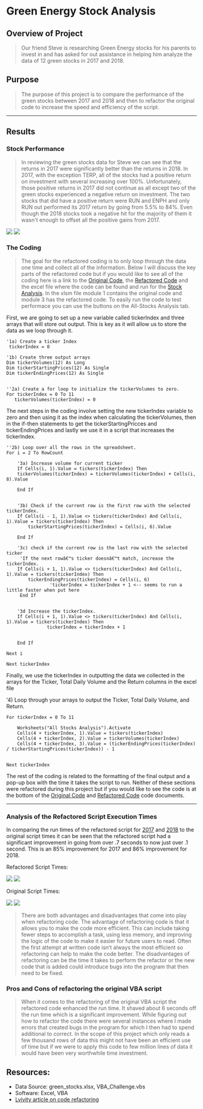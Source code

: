 # Green Energy Stock Analysis

## Overview of Project

>Our friend Steve is researching Green Energy stocks for his parents to invest in and has asked for out assistance in helping him analyze the data of 12 green stocks in 2017 and 2018.   


## Purpose
> The purpose of this project is to compare the performance of the green stocks between 2017 and 2018 and then to refactor the original code to increase the speed and efficiency of the script.

---   



## Results

### Stock Performance

>In reviewing the green stocks data for Steve we can see that the returns in 2017 were significantly better than the returns in 2018.  In 2017, with the exception TERP, all of the stocks had a positive return on investment with several increasing over 100%.  Unfortunately, those positive returns in 2017 did not continue as all except two of the green stocks experienced a negative return on investment.  The two stocks that did have a positive return were RUN and ENPH and only RUN out performed its 2017 return by going from 5.5% to 84%.  Even though the 2018 stocks took a negative hit for the majority of them it wasn't enough to offset all the positive gains from 2017.
 

![](https://github.com/timbialek/Stock_Analysis/blob/main/Resources/All_Stocks_Returns_2017.PNG) ![](https://github.com/timbialek/Stock_Analysis/blob/main/Resources/All_Stocks_Returns_2018.PNG)

### The Coding

>The goal for the refactored coding is to only loop through the data one time and collect all of the information. Below I will discuss the key parts of the refactored code but if you would like to see all of the coding here is a link to the  [Original Code](https://github.com/timbialek/Stock_Analysis/blob/main/Resources/All_Stocks_Analysis_Orignal.txt), the [Refactored Code](https://github.com/timbialek/Stock_Analysis/blob/main/Resources/All_Stocks_Analysis_Refactored.txt) and the excel file where the code can be found and run for the
[Stock Analysis](https://github.com/timbialek/Stock_Analysis/blob/main/VBA_Challenge.xlsm).  In the xlsm file module 1 contains the original code and module 3 has the refactored code.  To easily run the code to test performace you can use the buttons on the All-Stocks Analysis tab.

First, we are going to set up a new variable called tickerIndex and three arrays that will store out output.  This is key as it will allow us to store the data as we loop through it.


    '1a) Create a ticker Index
     tickerIndex = 0

    '1b) Create three output arrays
    Dim tickerVolumes(12) As Long
    Dim tickerStartingPrices(12) As Single
    Dim tickerEndingPrices(12) As Single
        
    
    ''2a) Create a for loop to initialize the tickerVolumes to zero.
    For tickerIndex = 0 To 11
       tickerVolumes(tickerIndex) = 0

The next steps in the coding involve setting the new tickerIndex variable to zero and then using it as the index when calculating the tickerVolumes, then in the if-then statements to get the tickerStartingPricces and tickerEndingPrices and lastly we use it in a script that increases the tickerIndex. 
     
        
    ''2b) Loop over all the rows in the spreadsheet.
    For i = 2 To RowCount
    
        '3a) Increase volume for current ticker
        If Cells(i, 1).Value = tickers(tickerIndex) Then
        tickerVolumes(tickerIndex) = tickerVolumes(tickerIndex) + Cells(i, 8).Value
        
        End If
        
                
        '3b) Check if the current row is the first row with the selected tickerIndex.
        If Cells(i - 1, 1).Value <> tickers(tickerIndex) And Cells(i, 1).Value = tickers(tickerIndex) Then
            tickerStartingPrices(tickerIndex) = Cells(i, 6).Value
                    
        End If
        
        '3c) check if the current row is the last row with the selected ticker
         'If the next rowâ€™s ticker doesnâ€™t match, increase the tickerIndex.
        If Cells(i + 1, 1).Value <> tickers(tickerIndex) And Cells(i, 1).Value = tickers(tickerIndex) Then
            tickerEndingPrices(tickerIndex) = Cells(i, 6)
                    'tickerIndex = tickerIndex + 1 <-- seems to run a little faster when put here
         End If
         

        '3d Increase the tickerIndex.
        If Cells(i + 1, 1).Value <> tickers(tickerIndex) And Cells(i, 1).Value = tickers(tickerIndex) Then
                   tickerIndex = tickerIndex + 1
            
            
        End If
    
    Next i
    
    Next tickerIndex


Finally, we use the tickerIndex in outputting the data we collected in the arrays for the Ticker, Total Daily Volume and the Return columns in the excel file


 '4) Loop through your arrays to output the Ticker, Total Daily Volume, and Return.
  
    For tickerIndex = 0 To 11
        
        Worksheets("All Stocks Analysis").Activate
        Cells(4 + tickerIndex, 1).Value = tickers(tickerIndex)
        Cells(4 + tickerIndex, 2).Value = tickerVolumes(tickerIndex)
        Cells(4 + tickerIndex, 3).Value = (tickerEndingPrices(tickerIndex) / tickerStartingPrices(tickerIndex)) - 1
        
        
    Next tickerIndex

The rest of the coding is related to the formatting of the final output and a pop-up box with the time it takes the script to run.  Neither of these sections were refactored during this project but if you would like to see the code is at the bottom of the [Original Code](https://github.com/timbialek/StockAnalysis/blob/main/Resources/OriginalStocksAnalysisCode.txt) and [Refactored Code](https://github.com/timbialek/StockAnalysis/blob/main/Resources/RefactoredStocksAnalysisCode%20.txt) code documents.

---




### Analysis of the Refactored Script Execution Times

In comparing the run times of the refactored script for [2017](https://github.com/timbialek/StockAnalysis/blob/main/Resources/VBA_Challenge_2017.png) and [2018](https://github.com/timbialek/StockAnalysis/blob/main/Resources/VBA_Challenge_2018.png) to the original script times it can be seen that the refactored script had a significant improvement in going from over .7 seconds to now just over .1 second.  This is an 85% improvement for 2017 and 86% improvement for 2018. 

Refactored Script Times:

![](https://github.com/timbialek/Stock_Analysis/blob/main/Resources/Refactored_Code_2017_time_stamp.PNG) ![](https://github.com/timbialek/Stock_Analysis/blob/main/Resources/Refactored_Code_2018_time_stamp.PNG)

Original Script Times:

![](https://github.com/timbialek/Stock_Analysis/blob/main/Resources/Original_Code_2017_time_stamp.PNG) ![](https://github.com/timbialek/Stock_Analysis/blob/main/Resources/Original_Code_2018_time_stamp.PNG)



>There are both advantages and disadvantages that come into play when refactoring code.  The advantage of refactoring code is that it allows you to make the code more efficient.  This can include taking fewer steps to accomplish a task, using less memory, and improving the logic of the code to make it easier for future users to read.  Often the first attempt at written code isn’t always the most efficient so refactoring can help to make the code better.  The disadvantages of refactoring can be the time it takes to perform the refactor or the new code that is added could introduce bugs into the program that then need to be fixed.  


### Pros and Cons of refactoring the original VBA script
>When it comes to the refactoring of the original VBA script the refactored code enhanced the run time.  It shaved about 6 seconds off the run time which is a significant improvement.  While figuring out how to refactor the code there were several instances where I made errors that created bugs in the program for which I then had to spend additional to correct.   In the scope of this project which only reads a few thousand rows of data this might not have been an efficient use of time but if we were to apply this code to few million lines of data it would have been very worthwhile time investment.


## Resources:
* Data Source: green_stocks.xlsx, VBA_Challenge.vbs
* Software: Excel, VBA	
* [Lvivity article on code refactoring](https://lvivity.com/what-is-code-refactoring#:~:text=1%20Simplified%20support%20and%20code%20updates.%20Clean%20code,what%20consequences%20these%20modifications%20will%20lead%20to.%20)

